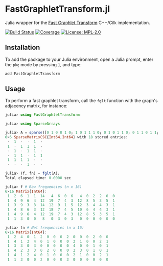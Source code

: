 # FastGraphletTransform.jl

Julia wrapper for the [Fast Graphlet Transform](https://github.com/fcdimitr/fglt) C++/Cilk implementation.

[![Build Status](https://github.com/nsailor/FastGraphletTransform.jl/workflows/CI/badge.svg)](https://github.com/nsailor/FastGraphletTransform.jl/actions)
[![Coverage](https://codecov.io/gh/nsailor/FastGraphletTransform.jl/branch/master/graph/badge.svg)](https://codecov.io/gh/nsailor/FastGraphletTransform.jl)
[![License: MPL-2.0](https://img.shields.io/badge/License-MPLv2-blue)](https://www.mozilla.org/en-US/MPL/)

## Installation

To add the package to your Julia environment, open a Julia prompt, enter the `pkg` mode by pressing `]`, and type:

```julia
add FastGraphletTransform
```

## Usage

To perform a fast graphlet transform, call the `fglt` function with the graph's adjacency matrix, for instance:

```julia
julia> using FastGraphletTransform

julia> using SparseArrays

julia> A = sparse([0 1 0 0 1 0; 1 0 1 1 1 0; 0 1 0 1 1 0; 0 1 1 0 1 1; 1 1 1 1 0 0; 0 0 0 1 0 0])
6×6 SparseMatrixCSC{Int64,Int64} with 18 stored entries:
 ⋅  1  ⋅  ⋅  1  ⋅
 1  ⋅  1  1  1  ⋅
 ⋅  1  ⋅  1  1  ⋅
 ⋅  1  1  ⋅  1  1
 1  1  1  1  ⋅  ⋅
 ⋅  ⋅  ⋅  1  ⋅  ⋅

julia> (f, fn) = fglt(A);
Total elapsed time: 0.0000 sec

julia> f # Raw frequencies (n x 16)
6×16 Matrix{Int64}:
 1  2  6  1  1  14   4  6  0  6   4  0  2  2  0  0
 1  4  9  6  4  12  19  7  4  3  12  8  5  3  5  1
 1  3  9  3  3  14  12  9  1  5  12  3  4  4  3  1
 1  4  8  6  3  12  18  7  4  5  10  6  4  4  3  1
 1  4  9  6  4  12  19  7  4  3  12  8  5  3  5  1
 1  1  3  0  0   8   0  3  0  3   0  0  0  0  0  0

julia> fn # Net frequencies (n x 16)
6×16 Matrix{Int64}:
 1  2  4  0  1  2  0  0  0  2  0  0  0  2  0  0
 1  4  1  2  4  0  1  0  0  0  2  1  0  0  2  1
 1  3  3  0  3  0  0  0  0  0  4  0  0  1  0  1
 1  4  2  3  3  0  2  0  0  0  2  3  0  1  0  1
 1  4  1  2  4  0  1  0  0  0  2  1  0  0  2  1
 1  1  3  0  0  2  0  0  0  3  0  0  0  0  0  0
```
